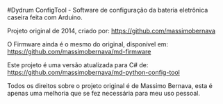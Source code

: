 #Dydrum ConfigTool - Software de configuração da bateria eletrônica caseira feita com Arduino.

Projeto original de 2014, criado por: https://github.com/massimobernava

O Firmware ainda é o mesmo do original, disponível em: https://github.com/massimobernava/md-firmware

Este projeto é uma versão atualizada para C# de: https://github.com/massimobernava/md-python-config-tool

Todos os direitos sobre o projeto original é de Massimo Bernava, esta é apenas uma melhoria que se fez necessária para meu uso pessoal.
